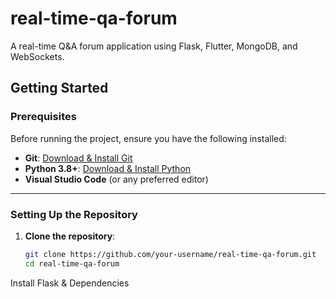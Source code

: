 # real-time-qa-forum
A real-time Q&A forum application using Flask, Flutter, MongoDB, and WebSockets.


<!-- TODO: please check the links -->
## **Getting Started**

### **Prerequisites**
Before running the project, ensure you have the following installed:
- **Git**: [Download & Install Git](https://git-scm.com/downloads)
- **Python 3.8+**: [Download & Install Python](https://www.python.org/downloads/)
- **Visual Studio Code** (or any preferred editor)

---

### **Setting Up the Repository**
1. **Clone the repository**:
   ```bash
   git clone https://github.com/your-username/real-time-qa-forum.git
   cd real-time-qa-forum


<!-- need to add how to create the virtual env - untill now it has been added only in the server side 
which means: 
cd server/
python3 -m venv venv 
source venv/bin/activate -->

<!-- till here ************************** -->


Install Flask & Dependencies
<!-- nothing  -->
